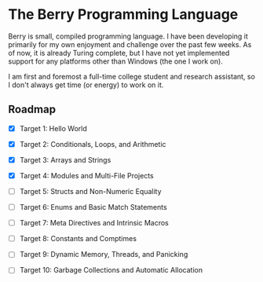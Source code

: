 # The Berry Programming Language

Berry is small, compiled programming language.  I have been developing it
primarily for my own enjoyment and challenge over the past few weeks.  As of
now, it is already Turing complete, but I have not yet implemented support for
any platforms other than Windows (the one I work on).

I am first and foremost a full-time college student and research assistant, so I
don't always get time (or energy) to work on it.

## Roadmap 

- [x] Target 1: Hello World

- [x] Target 2: Conditionals, Loops, and Arithmetic

- [x] Target 3: Arrays and Strings

- [x] Target 4: Modules and Multi-File Projects

- [ ] Target 5: Structs and Non-Numeric Equality

- [ ] Target 6: Enums and Basic Match Statements

- [ ] Target 7: Meta Directives and Intrinsic Macros

- [ ] Target 8: Constants and Comptimes

- [ ] Target 9: Dynamic Memory, Threads, and Panicking

- [ ] Target 10: Garbage Collections and Automatic Allocation

